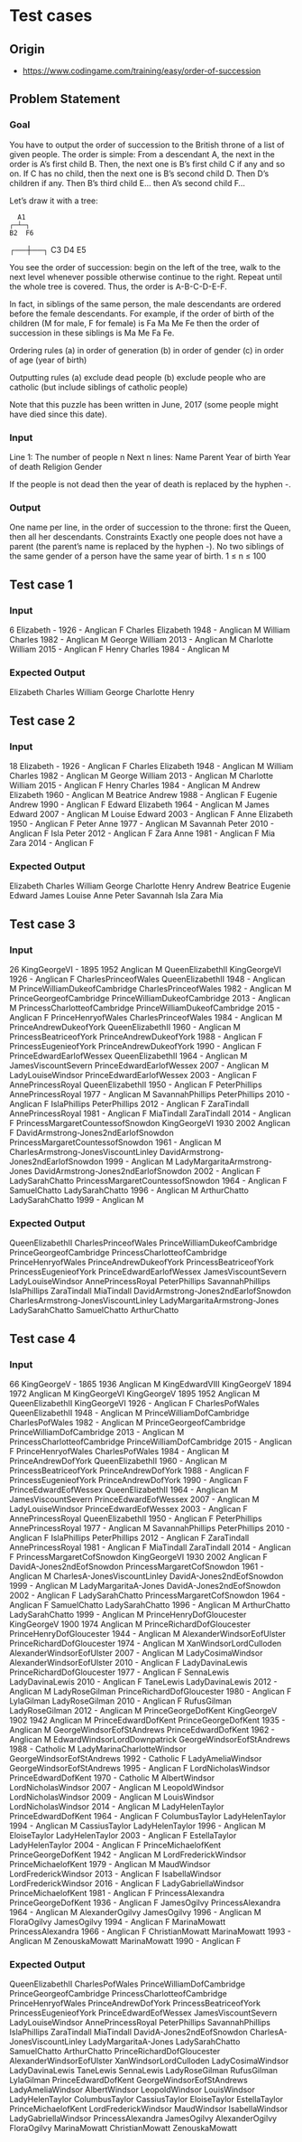 # Test cases

## Origin

* https://www.codingame.com/training/easy/order-of-succession

## Problem Statement

### Goal

You have to output the order of succession to the British throne of a list of given people.
The order is simple:
From a descendant A, the next in the order is A’s first child B.
Then, the next one is B’s first child C if any and so on.
If C has no child, then the next one is B’s second child D.
Then D’s children if any. Then B’s third child E… then A’s second child F…

Let’s draw it with a tree:

      A1
    ┌─┴─┐
    B2  F6
 ┌──┼──┐
 C3 D4 E5

You see the order of succession: begin on the left of the tree, walk to the next level whenever possible otherwise continue to the right. Repeat until the whole tree is covered.
Thus, the order is A-B-C-D-E-F.

In fact, in siblings of the same person, the male descendants are ordered before the female descendants. For example, if the order of birth of the children (M for male, F for female) is Fa Ma Me Fe then the order of succession in these siblings is Ma Me Fa Fe.

Ordering rules
(a) in order of generation
(b) in order of gender
(c) in order of age (year of birth)

Outputting rules
(a) exclude dead people
(b) exclude people who are catholic (but include siblings of catholic people)

Note that this puzzle has been written in June, 2017 (some people might have died since this date).

### Input
Line 1: The number of people n
Next n lines: Name Parent Year of birth Year of death Religion Gender

If the people is not dead then the year of death is replaced by the hyphen -.

### Output

One name per line, in the order of succession to the throne: first the Queen, then all her descendants.
Constraints
Exactly one people does not have a parent (the parent’s name is replaced by the hyphen -).
No two siblings of the same gender of a person have the same year of birth.
1 ≤ n ≤ 100

## Test case 1

### Input

6
Elizabeth - 1926 - Anglican F
Charles Elizabeth 1948 - Anglican M
William Charles 1982 - Anglican M
George William 2013 - Anglican M
Charlotte William 2015 - Anglican F
Henry Charles 1984 - Anglican M

### Expected Output

Elizabeth
Charles
William
George
Charlotte
Henry

## Test case 2

### Input

18
Elizabeth - 1926 - Anglican F
Charles Elizabeth 1948 - Anglican M
William Charles 1982 - Anglican M
George William 2013 - Anglican M
Charlotte William 2015 - Anglican F
Henry Charles 1984 - Anglican M
Andrew Elizabeth 1960 - Anglican M
Beatrice Andrew 1988 - Anglican F
Eugenie Andrew 1990 - Anglican F
Edward Elizabeth 1964 - Anglican M
James Edward 2007 - Anglican M
Louise Edward 2003 - Anglican F
Anne Elizabeth 1950 - Anglican F
Peter Anne 1977 - Anglican M
Savannah Peter 2010 - Anglican F
Isla Peter 2012 - Anglican F
Zara Anne 1981 - Anglican F
Mia Zara 2014 - Anglican F

### Expected Output

Elizabeth
Charles
William
George
Charlotte
Henry
Andrew
Beatrice
Eugenie
Edward
James
Louise
Anne
Peter
Savannah
Isla
Zara
Mia

## Test case 3

### Input

26
KingGeorgeVI - 1895 1952 Anglican M
QueenElizabethII KingGeorgeVI 1926 - Anglican F
CharlesPrinceofWales QueenElizabethII 1948 - Anglican M
PrinceWilliamDukeofCambridge CharlesPrinceofWales 1982 - Anglican M
PrinceGeorgeofCambridge PrinceWilliamDukeofCambridge 2013 - Anglican M
PrincessCharlotteofCambridge PrinceWilliamDukeofCambridge 2015 - Anglican F
PrinceHenryofWales CharlesPrinceofWales 1984 - Anglican M
PrinceAndrewDukeofYork QueenElizabethII 1960 - Anglican M
PrincessBeatriceofYork PrinceAndrewDukeofYork 1988 - Anglican F
PrincessEugenieofYork PrinceAndrewDukeofYork 1990 - Anglican F
PrinceEdwardEarlofWessex QueenElizabethII 1964 - Anglican M
JamesViscountSevern PrinceEdwardEarlofWessex 2007 - Anglican M
LadyLouiseWindsor PrinceEdwardEarlofWessex 2003 - Anglican F
AnnePrincessRoyal QueenElizabethII 1950 - Anglican F
PeterPhillips AnnePrincessRoyal 1977 - Anglican M
SavannahPhillips PeterPhillips 2010 - Anglican F
IslaPhillips PeterPhillips 2012 - Anglican F
ZaraTindall AnnePrincessRoyal 1981 - Anglican F
MiaTindall ZaraTindall 2014 - Anglican F
PrincessMargaretCountessofSnowdon KingGeorgeVI 1930 2002 Anglican F
DavidArmstrong-Jones2ndEarlofSnowdon PrincessMargaretCountessofSnowdon 1961 - Anglican M
CharlesArmstrong-JonesViscountLinley DavidArmstrong-Jones2ndEarlofSnowdon 1999 - Anglican M
LadyMargaritaArmstrong-Jones DavidArmstrong-Jones2ndEarlofSnowdon 2002 - Anglican F
LadySarahChatto PrincessMargaretCountessofSnowdon 1964 - Anglican F
SamuelChatto LadySarahChatto 1996 - Anglican M
ArthurChatto LadySarahChatto 1999 - Anglican M

### Expected Output

QueenElizabethII
CharlesPrinceofWales
PrinceWilliamDukeofCambridge
PrinceGeorgeofCambridge
PrincessCharlotteofCambridge
PrinceHenryofWales
PrinceAndrewDukeofYork
PrincessBeatriceofYork
PrincessEugenieofYork
PrinceEdwardEarlofWessex
JamesViscountSevern
LadyLouiseWindsor
AnnePrincessRoyal
PeterPhillips
SavannahPhillips
IslaPhillips
ZaraTindall
MiaTindall
DavidArmstrong-Jones2ndEarlofSnowdon
CharlesArmstrong-JonesViscountLinley
LadyMargaritaArmstrong-Jones
LadySarahChatto
SamuelChatto
ArthurChatto

## Test case 4

### Input

66
KingGeorgeV - 1865 1936 Anglican M
KingEdwardVIII KingGeorgeV 1894 1972 Anglican M
KingGeorgeVI KingGeorgeV 1895 1952 Anglican M
QueenElizabethII KingGeorgeVI 1926 - Anglican F
CharlesPofWales QueenElizabethII 1948 - Anglican M
PrinceWilliamDofCambridge CharlesPofWales 1982 - Anglican M
PrinceGeorgeofCambridge PrinceWilliamDofCambridge 2013 - Anglican M
PrincessCharlotteofCambridge PrinceWilliamDofCambridge 2015 - Anglican F
PrinceHenryofWales CharlesPofWales 1984 - Anglican M
PrinceAndrewDofYork QueenElizabethII 1960 - Anglican M
PrincessBeatriceofYork PrinceAndrewDofYork 1988 - Anglican F
PrincessEugenieofYork PrinceAndrewDofYork 1990 - Anglican F
PrinceEdwardEofWessex QueenElizabethII 1964 - Anglican M
JamesViscountSevern PrinceEdwardEofWessex 2007 - Anglican M
LadyLouiseWindsor PrinceEdwardEofWessex 2003 - Anglican F
AnnePrincessRoyal QueenElizabethII 1950 - Anglican F
PeterPhillips AnnePrincessRoyal 1977 - Anglican M
SavannahPhillips PeterPhillips 2010 - Anglican F
IslaPhillips PeterPhillips 2012 - Anglican F
ZaraTindall AnnePrincessRoyal 1981 - Anglican F
MiaTindall ZaraTindall 2014 - Anglican F
PrincessMargaretCofSnowdon KingGeorgeVI 1930 2002 Anglican F
DavidA-Jones2ndEofSnowdon PrincessMargaretCofSnowdon 1961 - Anglican M
CharlesA-JonesViscountLinley DavidA-Jones2ndEofSnowdon 1999 - Anglican M
LadyMargaritaA-Jones DavidA-Jones2ndEofSnowdon 2002 - Anglican F
LadySarahChatto PrincessMargaretCofSnowdon 1964 - Anglican F
SamuelChatto LadySarahChatto 1996 - Anglican M
ArthurChatto LadySarahChatto 1999 - Anglican M
PrinceHenryDofGloucester KingGeorgeV 1900 1974 Anglican M
PrinceRichardDofGloucester PrinceHenryDofGloucester 1944 - Anglican M
AlexanderWindsorEofUlster PrinceRichardDofGloucester 1974 - Anglican M
XanWindsorLordCulloden AlexanderWindsorEofUlster 2007 - Anglican M
LadyCosimaWindsor AlexanderWindsorEofUlster 2010 - Anglican F
LadyDavinaLewis PrinceRichardDofGloucester 1977 - Anglican F
SennaLewis LadyDavinaLewis 2010 - Anglican F
TaneLewis LadyDavinaLewis 2012 - Anglican M
LadyRoseGilman PrinceRichardDofGloucester 1980 - Anglican F
LylaGilman LadyRoseGilman 2010 - Anglican F
RufusGilman LadyRoseGilman 2012 - Anglican M
PrinceGeorgeDofKent KingGeorgeV 1902 1942 Anglican M
PrinceEdwardDofKent PrinceGeorgeDofKent 1935 - Anglican M
GeorgeWindsorEofStAndrews PrinceEdwardDofKent 1962 - Anglican M
EdwardWindsorLordDownpatrick GeorgeWindsorEofStAndrews 1988 - Catholic M
LadyMarinaCharlotteWindsor GeorgeWindsorEofStAndrews 1992 - Catholic F
LadyAmeliaWindsor GeorgeWindsorEofStAndrews 1995 - Anglican F
LordNicholasWindsor PrinceEdwardDofKent 1970 - Catholic M
AlbertWindsor LordNicholasWindsor 2007 - Anglican M
LeopoldWindsor LordNicholasWindsor 2009 - Anglican M
LouisWindsor LordNicholasWindsor 2014 - Anglican M
LadyHelenTaylor PrinceEdwardDofKent 1964 - Anglican F
ColumbusTaylor LadyHelenTaylor 1994 - Anglican M
CassiusTaylor LadyHelenTaylor 1996 - Anglican M
EloiseTaylor LadyHelenTaylor 2003 - Anglican F
EstellaTaylor LadyHelenTaylor 2004 - Anglican F
PrinceMichaelofKent PrinceGeorgeDofKent 1942 - Anglican M
LordFrederickWindsor PrinceMichaelofKent 1979 - Anglican M
MaudWindsor LordFrederickWindsor 2013 - Anglican F
IsabellaWindsor LordFrederickWindsor 2016 - Anglican F
LadyGabriellaWindsor PrinceMichaelofKent 1981 - Anglican F
PrincessAlexandra PrinceGeorgeDofKent 1936 - Anglican F
JamesOgilvy PrincessAlexandra 1964 - Anglican M
AlexanderOgilvy JamesOgilvy 1996 - Anglican M
FloraOgilvy JamesOgilvy 1994 - Anglican F
MarinaMowatt PrincessAlexandra 1966 - Anglican F
ChristianMowatt MarinaMowatt 1993 - Anglican M
ZenouskaMowatt MarinaMowatt 1990 - Anglican F

### Expected Output

QueenElizabethII
CharlesPofWales
PrinceWilliamDofCambridge
PrinceGeorgeofCambridge
PrincessCharlotteofCambridge
PrinceHenryofWales
PrinceAndrewDofYork
PrincessBeatriceofYork
PrincessEugenieofYork
PrinceEdwardEofWessex
JamesViscountSevern
LadyLouiseWindsor
AnnePrincessRoyal
PeterPhillips
SavannahPhillips
IslaPhillips
ZaraTindall
MiaTindall
DavidA-Jones2ndEofSnowdon
CharlesA-JonesViscountLinley
LadyMargaritaA-Jones
LadySarahChatto
SamuelChatto
ArthurChatto
PrinceRichardDofGloucester
AlexanderWindsorEofUlster
XanWindsorLordCulloden
LadyCosimaWindsor
LadyDavinaLewis
TaneLewis
SennaLewis
LadyRoseGilman
RufusGilman
LylaGilman
PrinceEdwardDofKent
GeorgeWindsorEofStAndrews
LadyAmeliaWindsor
AlbertWindsor
LeopoldWindsor
LouisWindsor
LadyHelenTaylor
ColumbusTaylor
CassiusTaylor
EloiseTaylor
EstellaTaylor
PrinceMichaelofKent
LordFrederickWindsor
MaudWindsor
IsabellaWindsor
LadyGabriellaWindsor
PrincessAlexandra
JamesOgilvy
AlexanderOgilvy
FloraOgilvy
MarinaMowatt
ChristianMowatt
ZenouskaMowatt